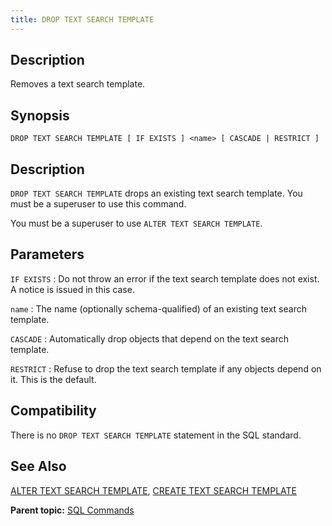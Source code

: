 ```yaml
---
title: DROP TEXT SEARCH TEMPLATE 
---
```


## <a id="Description"></a>Description 

Removes a text search template.

## <a id="Synopsis"></a>Synopsis 

``` {#sql_command_synopsis}
DROP TEXT SEARCH TEMPLATE [ IF EXISTS ] <name> [ CASCADE | RESTRICT ]
```

## <a id="section3"></a>Description 

`DROP TEXT SEARCH TEMPLATE` drops an existing text search template. You must be a superuser to use this command.

You must be a superuser to use `ALTER TEXT SEARCH TEMPLATE`.

## <a id="section4"></a>Parameters 

`IF EXISTS`
:   Do not throw an error if the text search template does not exist. A notice is issued in this case.

`name`
:   The name \(optionally schema-qualified\) of an existing text search template.

`CASCADE`
:   Automatically drop objects that depend on the text search template.

`RESTRICT`
:   Refuse to drop the text search template if any objects depend on it. This is the default.

## <a id="section7"></a>Compatibility 

There is no `DROP TEXT SEARCH TEMPLATE` statement in the SQL standard.

## <a id="section8"></a>See Also 

[ALTER TEXT SEARCH TEMPLATE](ALTER_TEXT_SEARCH_TEMPLATE.html), [CREATE TEXT SEARCH TEMPLATE](CREATE_TEXT_SEARCH_TEMPLATE.html)

**Parent topic:** [SQL Commands](../sql_commands/sql_ref.html)

